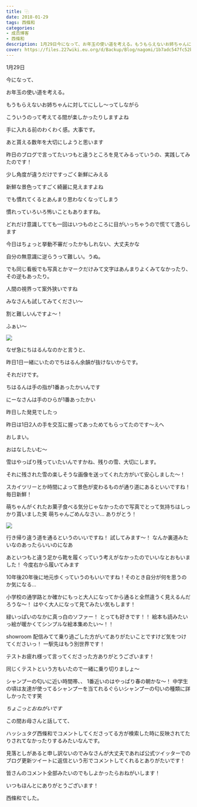 ```yaml
---
title: ⿻
date: 2018-01-29
tags: 西條和
categories: 
- 成员博客
- 西條和
description: 1月29日今になって、お年玉の使い道を考える。もうもらえないお姉ちゃんに対してにしし〜ってしながらこういうのって考えてる間が楽しかったりしますよ...
cover: https://files.227wiki.eu.org/d/Backup/Blog/nagomi/1b7adc547fc52b915851c141eb534.jpg 
---
```







1月29日






今になって、

お年玉の使い道を考える。





もうもらえないお姉ちゃんに対してにしし〜ってしながら







こういうのって考えてる間が楽しかったりしますよね






手に入れる前のわくわく感。大事です。







あと貰える数年を大切にしようと思います











昨日のブログで言ってたいつもと違うところを見てみるっていうの、実践してみたのです！





少し角度が違うだけですっごく新鮮にみえる







新鮮な景色ってすごく綺麗に見えますよね







でも慣れてくるとあんまり思わなくなってしまう






慣れっていろいろ怖いこともありますね。








どれだけ意識してても一回はいつものところに目がいっちゃうので慌てて逸らします





今日はちょっと挙動不審だったかもしれない、大丈夫かな







自分の無意識に逆らうって難しい。うぬ。







でも同じ看板でも写真とかマークだけみて文字はあんまりよくみてなかったり、その逆もあったり。







人間の視界って案外狭いですね





みなさんも試してみてください〜





割と難しいんですよ〜！








ふぁい〜




![](https://files.227wiki.eu.org/d/Backup/Blog/nagomi/1b7adc547fc52b915851c141eb534.jpg)




なぜ急にちはるんなのかと言うと、







昨日1日一緒にいたのでちはるん余韻が抜けないからです。





それだけです。








ちはるんは手の指が1番あったかいんです





にーなさんは手のひらが1番あったかい







昨日した発見でしたっ







昨日は1日2人の手を交互に握ってあっためてもらってたのです〜えへ









おしまい。









おはなしたいむ〜




雪はやっぱり残っていたいんですかね、残りの雪、大切にします。


それに残された雪の楽しそうな画像を送ってくれた方がいて安心しました〜！




スカイツリーとか時間によって景色が変わるものが通り道にあるといいですね！毎日新鮮！





萌ちゃんがくれたお菓子食べる気分じゃなかったので写真でとって気持ちはしっかり貰いました笑
萌ちゃんごめんなさい…
ありがとう！


![](https://files.227wiki.eu.org/d/Backup/Blog/nagomi/1b7adc547fc52b915851c141eb534-01.png)





行き帰り違う道を通るというのいいですね！
試してみます〜！
なんか裏道みたいなのあったらいいのになあ


あといつもと違う足から靴を履くっていう考えがなかったのでいいなとおもいました！
今度右から履いてみます




10年後20年後に地元歩くっていうのもいいですね！そのとき自分が何を思うのか気になる…



小学校の通学路とか確かにもっと大人になってから通ると全然違うく見えるんだろうな〜！
はやく大人になって見てみたい気もします！







緑いっぱいのなかに真っ白のソファー！
とっても好きです！！
絵本も読みたいっ絵が暖かくてシンプルな絵本集めたい〜！！






showroom 配信みてて乗り過ごした方がいてありがたいことですけど気をつけてくださいっ！
一駅先はもう別世界です！




テストお疲れ様って言ってくださった方ありがとうございます！

同じくテストという方もいたので一緒に乗り切りましょ〜




シャンプーの匂いに近い時間帯、、
1番近いのはやっぱり春の朝かな〜！
中学生の頃は友達が使ってるシャンプーを当てれるぐらいシャンプーの匂いの種類に詳しかったです笑









*ちょこっとおねがいです*



この間お母さんと話してて、

ハッシュタグ西條和でコメントしてくださってる方が検索した時に反映されてたりされてなかったりするみたいなんです。

見落としがあると申し訳ないのでみなさんが大丈夫であれば公式ツイッターでのブログ更新ツイートに返信という形でコメントしてくれるとありがたいです！



皆さんのコメント全部みたいのでもしよかったらおねがいします！



いつもほんとにありがとうございます！








西條和でした。


